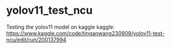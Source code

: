 # yolov11_test_ncu
Testing the yolov11 model on kaggle
kaggle: https://www.kaggle.com/code/tinganwang230909/yolov11-test-ncu/edit/run/200137994
